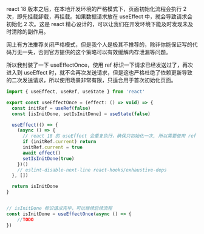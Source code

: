 react 18 版本之后，在本地开发环境的严格模式下，页面初始化流程会执行 2 次，即先挂载卸载，再挂载。如果数据请求放在 useEffect 中，就会导致请求会初始化 2 次。这是 react 精心设计的，可以让我们在开发环境下能及时发现未及时清除的副作用。

网上有方法推荐关闭严格模式，但是我个人是极其不推荐的，除非你能保证写的代码万无一失，否则官方提供的这个策略可以有效缓解内存泄漏等问题。


所以我封装了一下 useEffectOnce，使用 ref 标识一下请求已经发送过了，再次进入到 useEffect 时，就不会再次发送请求，但是这也严格杜绝了依赖更新导致的二次发送请求，所以使用场景非常有限，只适合用于首次初始化页面。

```js
import { useEffect, useRef, useState } from 'react'

export const useEffectOnce = (effect: () => void) => {
  const initRef = useRef(false)
  const [isInitDone, setIsInitDone] = useState(false)

  useEffect(() => {
    (async () => {
      // react 18 的 useEffect 会重复执行，确保只初始化一次, 所以需要使用 ref 来确保只初始化一次
      if (initRef.current) return
      initRef.current = true
      await effect()
      setIsInitDone(true)
    })()
    // eslint-disable-next-line react-hooks/exhaustive-deps
  }, [])

  return isInitDone
}


// isInitDone 标识请求完毕，可以继续后续流程
const isInitDone = useEffectOnce(async () => {
    //TODO
})

```